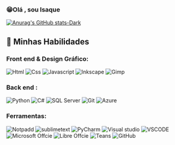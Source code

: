 ### 😁Olá , sou Isaque <br>
[![Anurag's GitHub stats-Dark](https://github-readme-stats.vercel.app/api?username=IsaqueBraz17&show_icons=true&theme=dark#gh-dark-mode-only)](https://github.com/anuraghazra/github-readme-stats#gh-dark-mode-only)



## 🚀 Minhas Habilidades

### Front end & Design Gráfico:
 <div style="display:inline-block">
  <img align="center "alt="Html" src="https://img.shields.io/badge/HTML5-E34F26?style=for-the-badge&logo=html5&logoColor=white"/>
  <img align="center "alt="Css" src="https://img.shields.io/badge/CSS3-1572B6?style=for-the-badge&logo=css3&logoColor=white"/>
  <img align="center "alt="Javascript" src="https://img.shields.io/badge/JavaScript-F7DF1E?style=for-the-badge&logo=javascript&logoColor=black"/>
  <img align="center "alt="Inkscape" src="https://img.shields.io/badge/Inkscape-000000?style=for-the-badge&logo=Inkscape&logoColor=white"/>
   <img align="center "alt="Gimp" src="https://img.shields.io/badge/gimp-5C5543?style=for-the-badge&logo=gimp&logoColor=white"/>

  
### Back end :
   <div style="display:inline-block">
  <img align="center "alt="Python" src="https://img.shields.io/badge/Python-14354C?style=for-the-badge&logo=python&logoColor=white"/>
  <img align="center "alt="C#" src="https://img.shields.io/badge/C%23-239120?style=for-the-badge&logo=c-sharp&logoColor=white"/>
   <img align="center "alt="SQL Server" src="https://img.shields.io/badge/Microsoft_SQL_Server-CC2927?style=for-the-badge&logo=microsoft-sql-server&logoColor=white"/>
   <img align="center "alt="Git" src="https://img.shields.io/badge/GIT-E44C30?style=for-the-badge&logo=git&logoColor=white"/>
   <img align="center "alt="Azure" src="https://img.shields.io/badge/Azure_DevOps-0078D7?style=for-the-badge&logo=azure-devops&logoColor=white"/>

### Ferramentas:
   <div style="display:inline-block">
    <img align="center "alt="Notpadd" src="https://img.shields.io/badge/Notepad++-90E59A.svg?style=for-the-badge&logo=notepad%2B%2B&logoColor=black"/>
    <img align="center "alt="sublimetext" src="https://img.shields.io/badge/sublime_text-%23575757.svg?&style=for-the-badge&logo=sublime-text&logoColor=important"/>
    <img align="center "alt="PyCharm" src="https://img.shields.io/badge/PyCharm-000000.svg?&style=for-the-badge&logo=PyCharm&logoColor=white"/>
    <img align="center "alt="Visual studio" src="https://img.shields.io/badge/Visual_Studio-5C2D91?style=for-the-badge&logo=visual%20studio&logoColor=white"/>
    <img align="center "alt="VSCODE" src="https://img.shields.io/badge/Visual_Studio_Code-0078D4?style=for-the-badge&logo=visual%20studio%20code&logoColor=white"/><br>
    <img align="center "alt="Microsoft Offcie" src="https://img.shields.io/badge/Microsoft_Office-D83B01?style=for-the-badge&logo=microsoft-office&logoColor=white"/>
    <img align="center "alt="Libre Offcie" src="https://img.shields.io/badge/LibreOffice-18A303?style=for-the-badge&logo=LibreOffice&logoColor=white"/>
    <img align="center "alt="Teans" src="https://img.shields.io/badge/Microsoft_Teams-6264A7?style=for-the-badge&logo=microsoft-teams&logoColor=white"/>
    <img align="center "alt="GitHub" src="https://img.shields.io/badge/GitHub-100000?style=for-the-badge&logo=github&logoColor=white"/>

   
   
   

  






